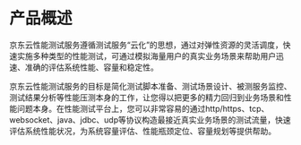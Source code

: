 # 产品概述
京东云性能测试服务遵循测试服务“云化”的思想，通过对弹性资源的灵活调度，快速实施多种类型的性能测试，可通过模拟海量用户的真实业务场景来帮助用户迅速、准确的评估系统性能、容量和稳定性。<br>

京东云性能测试服务的目标是简化测试脚本准备、测试场景设计、被测服务监控、测试结果分析等性能压测本身的工作，让您得以把更多的精力回归到业务场景和性能问题本身。在性能测试平台上，您可以非常容易的通过http/https、tcp、websocket、java、jdbc、udp等协议构造最接近真实业务场景的测试流量，快速评估系统性能状况，为系统容量评估、性能瓶颈定位、容量规划等提供帮助。
